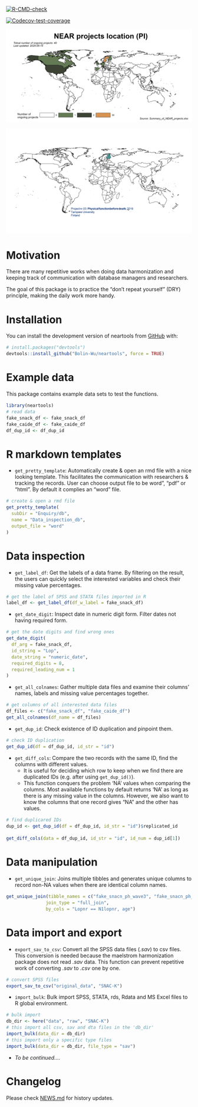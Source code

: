 
<!-- README.md is generated from README.Rmd. Please edit that file -->

<!-- badges: start -->
[![R-CMD-check](https://github.com/Bolin-Wu/neartools/actions/workflows/R-CMD-check.yaml/badge.svg)](https://github.com/Bolin-Wu/neartools/actions/workflows/R-CMD-check.yaml)
<!-- badges: end -->

<!-- badges: start -->
[![Codecov-test-coverage](https://codecov.io/gh/Bolin-Wu/neartools/graph/badge.svg)](https://app.codecov.io/gh/Bolin-Wu/neartools)
<!-- badges: end -->

![](man/figures/country_map.jpeg)<!-- -->

![](man/figures/project_map_movie.gif)<!-- -->

# Motivation

There are many repetitive works when doing data harmonization and
keeping track of communication with database managers and researchers.

The goal of this package is to practice the “don’t repeat yourself”
(DRY) principle, making the daily work more handy.

# Installation

You can install the development version of neartools from
[GitHub](https://github.com/) with:

``` r
# install.packages("devtools")
devtools::install_github("Bolin-Wu/neartools", force = TRUE)
```

# Example data

This package contains example data sets to test the functions.

``` r
library(neartools)
# read data
fake_snack_df <- fake_snack_df
fake_caide_df <- fake_caide_df
df_dup_id <- df_dup_id
```

# R markdown templates

- `get_pretty_template`: Automatically create & open an rmd file with a
  nice looking template. This facilitates the communication with
  researchers & tracking the records. User can choose output file to be
  word”, “pdf” or “html”. By default it complies an “word” file.

``` r
# create & open a rmd file
get_pretty_template(
  subDir = "Enquiry/db",
  name = "Data_inspection_db",
  output_file = "word"
)
```

# Data inspection

- `get_label_df`: Get the labels of a data frame. By filtering on the
  result, the users can quickly select the interested variables and
  check their missing value percentages.

``` r
# get the label of SPSS and STATA files imported in R
label_df <- get_label_df(df_w_label = fake_snack_df)
```

- `get_date_digit`: Inspect date in numeric digit form. Filter dates not
  having required form.

``` r
# get the date digits and find wrong ones
get_date_digit(
  df_arg = fake_snack_df,
  id_string = "Lop",
  date_string = "numeric_date",
  required_digits = 8,
  required_leading_num = 1
)
```

- `get_all_colnames`: Gather multiple data files and examine their
  columns’ names, labels and missing value percentages together.

``` r
# get columns of all interested data files
df_files <- c("fake_snack_df", "fake_caide_df")
get_all_colnames(df_name = df_files)
```

- `get_dup_id`: Check existence of ID duplication and pinpoint them.

``` r
# check ID duplication
get_dup_id(df = df_dup_id, id_str = "id")
```

- `get_diff_cols`: Compare the two records with the same ID, find the
  columns with different values.
  - It is useful for deciding which row to keep when we find there are
    duplicated IDs (e.g. after using `get_dup_id()`).  
  - This function conquers the problem ‘NA’ values when comparing the
    columns. Most available functions by default returns ‘NA’ as long as
    there is any missing value in the columns. However, we also want to
    know the columns that one record gives “NA” and the other has
    values.

``` r
# find duplicared IDs
dup_id <- get_dup_id(df = df_dup_id, id_str = "id")$replicated_id

get_diff_cols(data = df_dup_id, id_str = "id", id_num = dup_id[1])
```

# Data manipulation

- `get_unique_join`: Joins multiple tibbles and generates unique columns
  to record non-NA values when there are identical column names.

``` r
get_unique_join(tibble_names = c("fake_snacn_ph_wave3", "fake_snacn_ph_fu"),
               join_type = "full_join",
               by_cols = "Lopnr == N1lopnr, age")
```

# Data import and export

- `export_sav_to_csv`: Convert all the SPSS data files (*.sav*) to csv
  files. This conversion is needed because the maelstrom harmonization
  package does not read *.sav* data. This function can prevent
  repetitive work of converting *.sav* to *.csv* one by one.

``` r
# convert SPSS files
export_sav_to_csv("original_data", "SNAC-K")
```

- `import_bulk`: Bulk import SPSS, STATA, rds, Rdata and MS Excel files
  to R global environment.

``` r
# bulk import
db_dir <- here("data", "raw", "SNAC-K")
# this import all csv, sav and dta files in the 'db_dir'
import_bulk(data_dir = db_dir)
# this import only a specific type files
import_bulk(data_dir = db_dir, file_type = "sav")
```

- *To be continued….*

# Changelog

Please check
[NEWS.md](https://github.com/Bolin-Wu/neartools/blob/master/NEWS.md) for
history updates.
